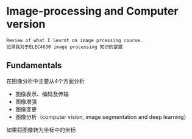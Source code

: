 # Image-processing and Computer version
	Review of what I learnt on image prcessing course.
	记录我对于ELEC4630 image processing 知识的掌握
## Fundamentals
在图像分析中主要从4个方面分析
* 图像表示、编码及传输
* 图像增强
* 图像变更
* 图像分析（computer vision, image segmentation and deep learning）

如果将图像转为坐标中的坐标
